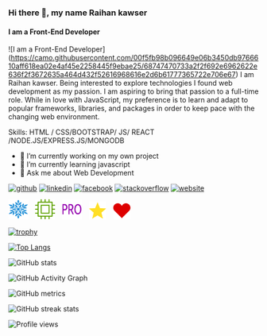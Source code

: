 
### Hi there 👋, my name Raihan kawser
#### I am a Front-End Developer
![I am a Front-End Developer]
(https://camo.githubusercontent.com/00f5fb98b096649e06b3450db9766610aff618ea02e4af45e2258445f9ebae25/68747470733a2f2f692e6962622e636f2f3672635a464d432f52616968616e2d6b61777365722e706e67)
I am Raihan kawser. Being interested to explore technologies I found web development as my passion. I am aspiring to bring that passion to a full-time role.
While in love with JavaScript, my preference is to learn and adapt to popular frameworks, libraries, and packages in order to keep pace with the changing web environment.

Skills: HTML / CSS/BOOTSTRAP/ JS/ REACT /NODE.JS/EXPRESS.JS/MONGODB

- 🔭 I’m currently working on  my own project 
- 🌱 I’m currently learning javascript 
- 💬 Ask me about Web Development 


[<img src='https://cdn.jsdelivr.net/npm/simple-icons@3.0.1/icons/github.svg' alt='github' height='40'>](https://github.com/https://github.com/rkawser)  [<img src='https://cdn.jsdelivr.net/npm/simple-icons@3.0.1/icons/linkedin.svg' alt='linkedin' height='40'>](https://www.linkedin.com/in/https://www.linkedin.com/in/raihan-kawser//)  [<img src='https://cdn.jsdelivr.net/npm/simple-icons@3.0.1/icons/facebook.svg' alt='facebook' height='40'>](https://www.facebook.com/https://www.facebook.com/raihan.kawsar.9)  [<img src='https://cdn.jsdelivr.net/npm/simple-icons@3.0.1/icons/stackoverflow.svg' alt='stackoverflow' height='40'>](https://stackoverflow.com/users/https://stackoverflow.com/users/17221069/raihan-kawser)  [<img src='https://cdn.jsdelivr.net/npm/simple-icons@3.0.1/icons/icloud.svg' alt='website' height='40'>](https://angry-mclean-9918f0.netlify.app/)  

<a href='https://archiveprogram.github.com/'><img src='https://raw.githubusercontent.com/acervenky/animated-github-badges/master/assets/acbadge.gif' width='40' height='40'></a> <a href='https://docs.github.com/en/developers'><img src='https://raw.githubusercontent.com/acervenky/animated-github-badges/master/assets/devbadge.gif' width='40' height='40'></a> <a href='https://github.com/pricing'><img src='https://raw.githubusercontent.com/acervenky/animated-github-badges/master/assets/pro.gif' width='40' height='40'></a> <a href='https://stars.github.com/'><img src='https://raw.githubusercontent.com/acervenky/animated-github-badges/master/assets/starbadge.gif' width='35' height='35'></a> <a href='https://docs.github.com/en/github/supporting-the-open-source-community-with-github-sponsors'><img src='https://raw.githubusercontent.com/acervenky/animated-github-badges/master/assets/sponsorbadge.gif' width='35' height='35'></a> 

[![trophy](https://github-profile-trophy.vercel.app/?username=rkawser)](https://github.com/ryo-ma/github-profile-trophy)

[![Top Langs](https://github-readme-stats.vercel.app/api/top-langs/?username=rkawser)](https://github.com/anuraghazra/github-readme-stats)

![GitHub stats](https://github-readme-stats.vercel.app/api?username=rkawser&show_icons=true)  

![GitHub Activity Graph](https://activity-graph.herokuapp.com/graph?username=rkawser)  

![GitHub metrics](https://metrics.lecoq.io/rkawser)  

![GitHub streak stats](https://github-readme-streak-stats.herokuapp.com/?user=rkawser)  

![Profile views](https://gpvc.arturio.dev/rkawser)  
